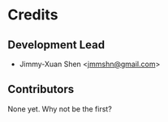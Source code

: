 # Credits

## Development Lead

-   Jimmy-Xuan Shen \<<jmmshn@gmail.com>\>

## Contributors

None yet. Why not be the first?
